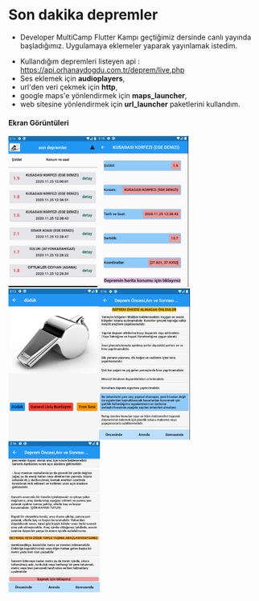 # Son dakika depremler

- Developer MultiCamp Flutter Kampı geçtiğimiz dersinde canlı yayında başladığımız. Uygulamaya eklemeler yaparak yayınlamak istedim.

* Kullandığım depremleri listeyen api : https://api.orhanaydogdu.com.tr/deprem/live.php
* Ses eklemek için **audioplayers**,
* url'den veri çekmek için **http**,
* google maps'e yönlendirmek için **maps_launcher**,
* web sitesine yönlendirmek için **url_launcher** paketlerini kullandım.

#### Ekran Görüntüleri

<img src="screenshots/1.png" height="300em" /><img src="screenshots/2.png" height="300em" /><img src="screenshots/3.png" height="300em" /><img src="screenshots/4.png" height="300em" /><img src="screenshots/5.png" height="300em" />